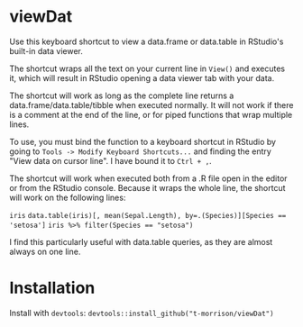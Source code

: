 # viewDat


Use this keyboard shortcut to view a data.frame or data.table in RStudio's built-in data viewer.
	
The shortcut wraps all the text on your current line in `View()` and executes it, which will result in RStudio opening a data viewer tab with your data.
	
The shortcut will work as long as the complete line returns a data.frame/data.table/tibble when executed normally. It will not work if there is a comment at the end of the line, or for piped functions that wrap multiple lines.
	
To use, you must bind the function to a keyboard shortcut in RStudio by going to `Tools -> Modify Keyboard Shortcuts...` and finding the entry "View data on cursor line". I have bound it to `Ctrl + ,`.

The shortcut will work when executed both from a .R file open in the editor or from the RStudio console. Because it wraps the whole line, the shortcut will work on the following lines:

`iris`
`data.table(iris)[, mean(Sepal.Length), by=.(Species)][Species == 'setosa']`
`iris %>% filter(Species == "setosa")`

I find this particularly useful with data.table queries, as they are almost always on one line.

# Installation

Install with `devtools`: `devtools::install_github("t-morrison/viewDat")`